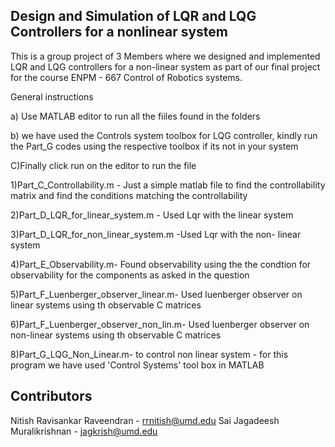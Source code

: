 ## Design and Simulation of LQR and LQG Controllers for a nonlinear system

This is a group project of 3 Members where we designed and implemented LQR and LQG controllers for a non-linear system as part of our final project for the course ENPM - 667 Control of Robotics systems.

General instructions 

a) Use MATLAB editor to run all the fiiles found in the folders

b) we have used the Controls system toolbox for LQG controller, kindly run the Part_G codes using the respective toolbox if its not in your system

C)Finally click run on the editor to run the file 


1)Part_C_Controllability.m -  Just a simple matlab file to find the controllability matrix and find the conditions matching the controllability

2)Part_D_LQR_for_linear_system.m - Used Lqr with the linear system 

3)Part_D_LQR_for_non_linear_system.m -Used Lqr with the non- linear system 

4)Part_E_Observability.m- Found observability using the the condtion for observability for the components as asked in the question

5)Part_F_Luenberger_observer_linear.m- Used luenberger observer on linear systems using th observable C matrices

6)Part_F_Luenberger_observer_non_lin.m- Used luenberger observer on non-linear systems using th observable C matrices

8)Part_G_LQG_Non_Linear.m- to control  non linear system - for this program we have used 'Control Systems' tool box in MATLAB

## Contributors

Nitish Ravisankar Raveendran - rrnitish@umd.edu
Sai Jagadeesh Muralikrishnan - jagkrish@umd.edu
